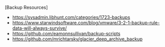 [Backup Resources]
- https://sysadmin.libhunt.com/categories/1723-backups
- https://www.starwindsoftware.com/blog/vmware/3-2-1-backup-rule-data-will-always-survive/
- https://github.com/eamonnsullivan/backup-scripts
- https://github.com/mrichtarsky/glacier_deep_archive_backup
